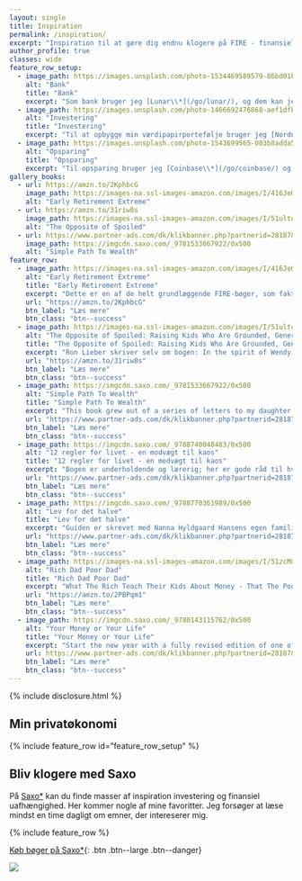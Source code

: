 ```yaml
---
layout: single
title: Inspiration
permalink: /inspiration/
excerpt: "Inspiration til at gøre dig endnu klogere på FIRE - finansiel frihed og tidlig pensionering."
author_profile: true
classes: wide
feature_row_setup:
  - image_path: https://images.unsplash.com/photo-1534469589579-86bd01bc003a?ixlib=rb-1.2.1&ixid=eyJhcHBfaWQiOjEyMDd9&auto=format&fit=crop&w=400&q=80
    alt: "Bank"
    title: "Bank"
    excerpt: "Som bank bruger jeg [Lunar\\*](/go/lunar/), og dem kan jeg sagtens anbefale. Desuden bruger jeg [Revolut\\*](/go/revolut/) til gratis valutaveksling. Begge kan man oprette gratis og der er få gebyrer."
  - image_path: https://images.unsplash.com/photo-1466692476868-aef1dfb1e735?ixlib=rb-1.2.1&ixid=eyJhcHBfaWQiOjEyMDd9&auto=format&fit=crop&w=400&q=80
    alt: "Investering"
    title: "Investering"
    excerpt: "Til at opbygge min værdipapirportefølje bruger jeg [Nordnet\\*](/go/nordnet/) til min månedsopsparing og aldersopsparing, og så bruger jeg [SaxoInvestor\\*](/go/saxoinvestor/) til min aktiesparekonto."
  - image_path: https://images.unsplash.com/photo-1543699565-003b8adda5fc?ixlib=rb-1.2.1&ixid=eyJhcHBfaWQiOjEyMDd9&auto=format&fit=crop&w=400&q=60
    alt: "Opsparing"
    title: "Opsparing"
    excerpt: "Til opsparing bruger jeg [Coinbase\\*](/go/coinbase/) og [Kraken\\*](/go/kraken/) til at købe Bitcoins. Desuden bruger jeg [Norwegian\\*](/go/norwegian) til en opsparingskonto."
gallery_books:
  - url: https://amzn.to/2KphbcG
    image_path: https://images-na.ssl-images-amazon.com/images/I/416JeQSqokL._SX331_BO1,204,203,200_.jpg
    alt: "Early Retirement Extreme"
  - url: https://amzn.to/31riw8s
    image_path: https://images-na.ssl-images-amazon.com/images/I/51ultoit2OL._SX330_BO1,204,203,200_.jpg
    alt: "The Opposite of Spoiled"
  - url: https://www.partner-ads.com/dk/klikbanner.php?partnerid=28187&bannerid=43264&htmlurl=https://www.saxo.com/dk/the-simple-path-to-wealth_j-l-collins_paperback_9781533667922
    image_path: https://imgcdn.saxo.com/_9781533667922/0x500
    alt: "Simple Path To Wealth"
feature_row:
  - image_path: https://images-na.ssl-images-amazon.com/images/I/416JeQSqokL._SX331_BO1,204,203,200_.jpg
    alt: "Early Retirement Extreme"
    title: "Early Retirement Extreme"
    excerpt: "Dette er en af de helt grundlæggende FIRE-bøger, som faktisk er skrevet af danske Jacob Lund Fisker, som har bosat sig i USA. Han skriver - A strategic combination of smart financial choices, simple living, and increased self-reliance brought me financial independence at 30 and allowed me to retire from my profession at 33. Early Retirement Extreme shows how I did it and how anyone can formulate their own plan for financial independence."
    url: "https://amzn.to/2KphbcG"
    btn_label: "Læs mere"
    btn_class: "btn--success"
  - image_path: https://images-na.ssl-images-amazon.com/images/I/51ultoit2OL._SX330_BO1,204,203,200_.jpg
    alt: "The Opposite of Spoiled: Raising Kids Who Are Grounded, Generous, and Smart About Money"
    title: "The Opposite of Spoiled: Raising Kids Who Are Grounded, Generous, and Smart About Money"
    excerpt: "Ron Lieber skriver selv om bogen: In the spirit of Wendy Mogel’s The Blessing of a Skinned Knee and Po Bronson and Ashley Merryman’s Nurture Shock, New York Times “Your Money” columnist Ron Lieber delivers a taboo-shattering manifesto that explains how talking openly to children about money can help parents raise modest, patient, grounded young adults who are financially wise beyond their years."
    url: "https://amzn.to/31riw8s"
    btn_label: "Læs mere"
    btn_class: "btn--success"
  - image_path: https://imgcdn.saxo.com/_9781533667922/0x500
    alt: "Simple Path To Wealth"
    title: "Simple Path To Wealth"
    excerpt: "This book grew out of a series of letters to my daughter concerning various things-mostly about money and investing-she was not yet quite ready to hear. Since money is the single most powerful tool we have for navigating this complex world we've created, understanding it is critical."
    url: "https://www.partner-ads.com/dk/klikbanner.php?partnerid=28187&bannerid=43264&htmlurl=https://www.saxo.com/dk/the-simple-path-to-wealth_j-l-collins_paperback_9781533667922"
    btn_label: "Læs mere"
    btn_class: "btn--success"
  - image_path: https://imgcdn.saxo.com/_9788740048483/0x500
    alt: "12 regler for livet - en modvægt til kaos"
    title: "12 regler for livet - en modvægt til kaos"
    excerpt: "Bogen er underholdende og lærerig; her er gode råd til hvordan man griber livet an, men her er også uvurderlig viden om en lang række emner, som du måske slet ikke troede, du havde brug for."
    url: "https://www.partner-ads.com/dk/klikbanner.php?partnerid=28187&bannerid=43264&htmlurl=https://www.saxo.com/dk/12-regler-for-livet_jordan-b-peterson_haeftet_9788740048483"
    btn_label: "Læs mere"
    btn_class: "btn--success"
  - image_path: https://imgcdn.saxo.com/_9788770361989/0x500
    alt: "Lev for det halve"
    title: "Lev for det halve"
    excerpt: "Guiden er skrevet med Nanna Hyldgaard Hansens egen familie som eksempel, da de engang selv tog beslutningen om ikke længere at kæmpe om at få tid til både familieliv og arbejde. Løsningen var, at de skar både forbrug og arbejde ned til det halve, men uden at gå på kompromis med alle de ting, der var vigtige for familien."
    url: "https://www.partner-ads.com/dk/klikbanner.php?partnerid=28187&bannerid=43264&htmlurl=https://www.saxo.com/dk/lev-for-det-halve-og-faa-familieliv-forbrug-og-arbejde-i-balance_nanna-hyldgaard-hansen_indbundet_9788770361989?dfw_tracker=13098-65212135&gclid=CjwKCAjwm4rqBRBUEiwAwaWjjDb6kC--xAhQxUiTb6Sc3XqRGxZpEFTcz9XPGGmq8Se5ZvjQ0D91GxoCOnEQAvD_BwE"
    btn_label: "Læs mere"
    btn_class: "btn--success"
  - image_path: https://images-na.ssl-images-amazon.com/images/I/51zcMqY7GQL.jpg
    alt: "Rich Dad Poor Dad"
    title: "Rich Dad Poor Dad"
    excerpt: "What The Rich Teach Their Kids About Money - That The Poor And Middle Class Do Not!"
    url: "https://amzn.to/2PBPqm1"
    btn_label: "Læs mere"
    btn_class: "btn--success"
  - image_path: https://imgcdn.saxo.com/_9780143115762/0x500
    alt: "Your Money or Your Life"
    title: "Your Money or Your Life"
    excerpt: "Start the new year with a fully revised edition of one of the most influential books ever written on personal finance with more than a million copies sold"
    url: https://www.partner-ads.com/dk/klikbanner.php?partnerid=28187&bannerid=43264&htmlurl=https://www.saxo.com/dk/your-money-or-your-life_vicki-robin_paperback_9780143115762
    btn_label: "Læs mere"
    btn_class: "btn--success"
---
```


{% include disclosure.html %}

## Min privatøkonomi

{% include feature_row id="feature_row_setup" %}

## Bliv klogere med Saxo

På [Saxo\*](https://www.partner-ads.com/dk/klikbanner.php?partnerid=28187&bannerid=43264) kan du finde masser af inspiration investering og finansiel uafhængighed. Her kommer nogle af mine favoritter. Jeg forsøger at læse mindst en time dagligt om emner, der intereserer mig.

{% include feature_row %}

[Køb bøger på Saxo\*](https://www.partner-ads.com/dk/klikbanner.php?partnerid=28187&bannerid=43264){: .btn .btn--large .btn--danger}

<a href="https://www.partner-ads.com/dk/klikbanner.php?partnerid=28187&bannerid=43262" target="_blank" rel="nofollow noopener"> <img src="https://www.partner-ads.com/dk/visbanner.php?partnerid=28187&bannerid=43262" border="0"></a>
